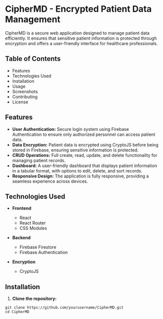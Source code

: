 # CipherMD - Encrypted Patient Data Management

CipherMD is a secure web application designed to manage patient data efficiently. It ensures that sensitive patient information is protected through encryption and offers a user-friendly interface for healthcare professionals.

## Table of Contents
- Features
- Technologies Used
- Installation
- Usage
- Screenshots
- Contributing
- License

## Features
- **User Authentication:** Secure login system using Firebase Authentication to ensure only authorized personnel can access patient data.
- **Data Encryption:** Patient data is encrypted using CryptoJS before being stored in Firebase, ensuring sensitive information is protected.
- **CRUD Operations:** Full create, read, update, and delete functionality for managing patient records.
- **Dashboard:** A user-friendly dashboard that displays patient information in a tabular format, with options to edit, delete, and sort records.
- **Responsive Design:** The application is fully responsive, providing a seamless experience across devices.

## Technologies Used
- **Frontend**
  - React
  - React Router
  - CSS Modules

- **Backend**
  - Firebase Firestore
  - Firebase Authentication

- **Encryption**
  - CryptoJS

## Installation
1. **Clone the repository:**
```
git clone https://github.com/yourusername/CipherMD.git
cd CipherMD
```
